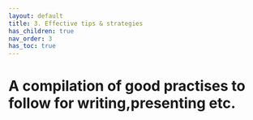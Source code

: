 ```yaml
---
layout: default
title: 3. Effective tips & strategies
has_children: true
nav_order: 3
has_toc: true
---
```


# A compilation of good practises to follow for writing,presenting etc.